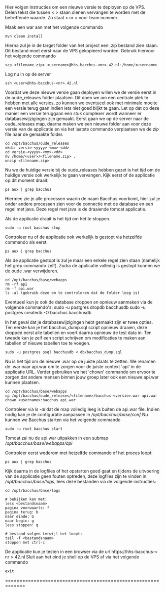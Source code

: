 Hier volgen instructies om een nieuwe versie te deployen op de VPS.  
Delen tekst die tussen < > staan dienen vervangen te worden met de betreffende waarde. Zo staat < nr > voor team nummer.

Maak een war aan met het volgende commando

    mvn clean install

Hierna zul je in de target folder van het project een .zip bestand zien staan. Dit bestand moet eerst naar de VPS gekopieerd worden. Gebruik hiervoor het volgende commando

	scp <filename.zip> <username>@hhs-bacchus-<nr>.42.nl:/home/<username>

Log nu in op de server

    ssh <user>@hhs-bacchus-<nr>.42.nl
Voordat we deze nieuwe versie gaan deployen willen we de versie eerst in de oude_releases folder plaatsen. Dit doen we om een centrale plek te hebben met alle versies, zo kunnen we eventueel ook met minimale moeite een versie terug gaan indien iets niet goed blijkt te gaan. Let op dat op deze manier een versie teruggaan een stuk complexer wordt wanneer er databasewijzigingen zijn gemaakt. Eerst gaan we op de server naar de oude_releases map, daarna maken we een nieuwe folder aan voor deze versie van de applicatie en via het laatste commando verplaatsen we de zip file naar de gemaakte folder. 

    cd /opt/bacchus/oude_releases
    mkdir versie-<yyyy>-<mm>-<dd>
    cd versie-<yyyy>-<mm>-<dd>
    mv /home/<user>/<filename.zip> .
    unzip <filename.zip>
Nu we de huidige versie bij de oude_releases hebben gezet is het tijd om de huidige versie ook werkelijk te gaan vervangen. Kijk eerst of de applicatie op dit moment draait:

	ps aux | grep bacchus

Hiermee zie je alle processen waarin de naam Bacchus voorkomt, hier zul je onder andere processen zien voor de connectie met de database en een regel met java. Deze regel met java is de draaiende tomcat applicatie.

Als de applicatie draait is het tijd om het te stoppen. 

	sudo -u root bacchus stop
Controleer nu of de applicatie ook werkelijk is gestopt via hetzelfde commando als eerst.

	ps aux | grep bacchus
Als de applicatie gestopt is zul je maar een enkele regel zien staan (namelijk het grep commando zelf). Zodra de applicatie volledig is gestopt kunnen we de oude .war verwijderen.

	cd /opt/bacchus/base/webapps
	rm -rf api
	rm -f api.war
	ls -al (gebruik deze om te controleren dat de folder leeg is)
	
Eventueel kun je ook de database droppen en opnieuw aanmaken via de volgende commando's:
	sudo -u postgres dropdb bacchusdb
	sudo -u postgres createdb -O bacchus bacchusdb

In het geval dat je databasewijzigingen hebt gemaakt zijn er twee opties. Ten eerste kan je het bacchus_dump.sql script opnieuw draaien, deze dropped eerst alle tabellen en voert daarna opnieuw de test data in. Ten tweede kan je zelf een script schrijven om modificaties te maken aan tabellen of nieuwe tabellen toe te voegen. 

	sudo -u postgres psql bacchusdb < db/bacchus_dump.sql
Nu is het tijd om de nieuwe .war op de juiste plaats te zetten. We renamen de .war naar api.war om te zorgen voor de juiste context 'api' in de applicatie URL. Verder gebruiken we het 'chown' commando om ervoor te zorgen dat andere mensen binnen jouw groep later ook een nieuwe api.war kunnen plaatsen.

	cd /opt/bacchus/base/webapps
	cp /opt/bacchus/oude_releases/<filename>/bacchus-<versie>.war api.war 
	chown <username>:bacchus api.war

Controleer via *ls -al* dat de map volledig leeg is buiten de api.war file.
Indien nodig kan je de configuratie aanpassen in */opt/bacchus/base/conf*
Nu kunnen we Bacchus starten via het volgende commando

	sudo -u root bacchus start
Tomcat zal nu de api.war uitpakken in een submap */opt/bacchus/base/webapps/api*

Controleer eerst wederom met hetzelfde commando of het proces loopt:

	ps aux | grep bacchus
	
Kijk daarna in de logfiles of het opstarten goed gaat en tijdens de uitvoering van de applicatie geen fouten optreden, deze logfiles zijn te vinden in */opt/bacchus/base/logs*, lees deze bestanden via de volgende instructies:

	cd /opt/bacchus/base/logs
	
	# bekijken kan met:
	less <bestandsnaam>
	pagina voorwaarts: f
	pagina terug: b
	naar einde: G
	naar begin: g
	less stoppen: q
  
	# bestand volgen terwijl het loopt:
	tail -f <bestandsnaam>
	stoppen met ctrl-c

De applicatie kun je testen in een browser via de url https://hhs-bacchus-< nr >.42.nl
Sluit aan het eind je shell op de VPS af via het volgende commando

	exit

=============================================================


